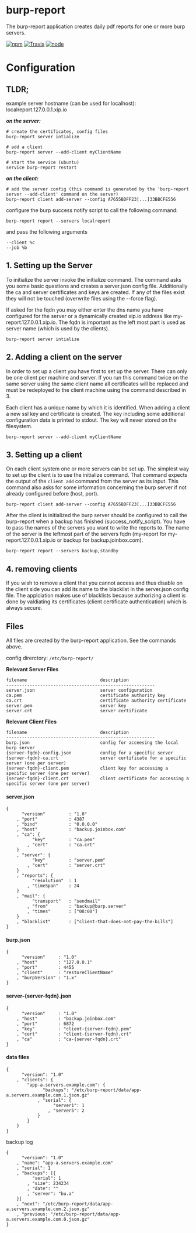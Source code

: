 # burp-report

The burp-report application creates daily pdf reports for one or more burp servers.


[![npm](https://img.shields.io/npm/dm/burp-report.svg?style=flat-square)](https://www.npmjs.com/package/burp-report)
[![Travis](https://img.shields.io/travis/eventEmitter/burp-report.svg?style=flat-square)](https://travis-ci.org/eventEmitter/burp-report)
[![node](https://img.shields.io/node/v/burp-report.svg?style=flat-square)](https://nodejs.org/)


# Configuration

## TLDR;

example server hostname (can be used for localhost): localreport.127.0.0.1.xip.io

***on the server:***

	# create the certificates, config files
	burp-report server intialize

	# add a client
	burp-report server --add-client myClientName

	# start the service (ubuntu)
	service burp-report restart


***on the client:***

	# add the server config (this command is generated by the 'burp-report server --add-client' command on the server)
	burp-report client add-server --config A7655BDFF23[...]33BBCFE556


configure the burp success notify script to call the following command:
	
	burp-report report --servers localreport

and pass the following arguments

	--client %c
	--job %b



## 1. Setting up the Server

To initialize the server invoke the initialize command. The command asks you some basic
questions and creates a server.json config file. Additionally the ca and server certificates 
and keys are created. If any of the files exist they will not be touched (overwrite files using
the --force flag).

If asked for the fqdn you may either enter the dns name you have configured for the server or
a dynamically created xip.io address like my-report.127.0.0.1.xip.io. The fqdn is important as 
the left most part is used as server name (which is used by the clients).

    burp-report server intialize




## 2. Adding a client on the server

In order to set up a client you have first to set up the server. There can only be one client per machine and server.
If you run this command twice on the same server using the same client name all certificates will be replaced and
must be redeployed to the client machine using the command described in 3.

Each client has a unique name by which it is identified. When adding a client a new ssl key and certificate is
created. The key including some additional configuration data is printed to stdout. The key will never stored
on the filesystem.


    burp-report server --add-client myClientName





## 3. Setting up a client

On each client system one or more servers can be set up. The simplest way to set up the client is to use
the initialize command. That command expects the output of the `client add` command from the server as its input.
This command also asks for some information concerning the burp server if not already configured before (host, port).


    burp-report client add-server --config A7655BDFF23[...]33BBCFE556


After the client is initialized the burp server should be configured to call the burp-report when a backup 
has finished (success_notify_script). You have to pass the names of the servers you want to write the reports to. 
The name of the server is the leftmost part of the servers fqdn (my-report for my-report.127.0.0.1.xip.io or 
backup for backup.joinbox.com).

    
    burp-report report --servers backup,standby 




## 4. removing clients

If you wish to remove a client that you cannot access and thus disable on the client side you can add its name to the 
blacklist in the server.json config file. The applciation makes use of blacklists because authorizing a client is
done by valdiating its certificates (client certificate authentication) which is always secure.






## Files

All files are created by the burp-report application. See the commands above.

config direrctory: `/etc/burp-report/`

**Relevant Server Files**
````
filename                            description
---------------------------------------------------------
server.json                         server configuration
ca.pem                              certificate authority key
ca.crt                              certificate authority certificate
server.pem                   		server key
server.crt                   		server certificate
````

**Relevant Client Files**
````
filename                            description
---------------------------------------------------------
burp.json                           config for acceesing the local burp server
{server-fqdn}-config.json 			config for a specific server
{server-fqdn}-ca.crt            	server certificate for a specific server (one per server)
{server-fqdn}-client.pem            client key for accessing a specific server (one per server)
{server-fqdn}-client.crt            client certificate for accessing a specific server (one per server)
````







#### server.json

    {
          "version"     	: "1.0"
        , "port"        	: 4387
        , "bind"        	: "0.0.0.0"
        , "host"        	: "backup.joinbox.com"
        , "ca": {
              "key"     	: "ca.pem"
            , "cert"    	: "ca.crt"
        }
        , "server": {
              "key"     	: "server.pem"
            , "cert"    	: "server.crt"
        }
        , "reports": {
        	  "resolution" 	: 1
        	, "timeSpan" 	: 24
        }
        , "mail": {
        	  "transport" 	: "sendmail"
        	, "from" 		: "backup@burp.server"
        	, "times" 		: ["08:00"]
        }
        , "blacklist"   	: ["client-that-does-not-pay-the-bills"]
    }





#### burp.json

    {
          "version"     : "1.0"
        , "host"        : "127.0.0.1"
        , "port"        : 4455
        , "client"      : "restoreClientName"
        , "burpVersion" : "1.x"
    }





#### server-{server-fqdn}.json

    {
          "version"     : "1.0"
        , "host"        : "backup.joinbox.com"
        , "port"        : 6872
        , "key"         : "client-{server-fqdn}.pem"
        , "cert"        : "client-{server-fqdn}.crt"
        , "ca"          : "ca-{server-fqdn}.crt"
    }




#### data files

	{
		  "version": "1.0"
		, "clients": {
			"app-a.servers.example.com": {
				  "backups": "/etc/burp-report/data/app-a.servers.example.com.1.json.gz"
				, "serial": {
					  "server1": 1
					, "server5": 2
				}
			}
		}
	}


backup log
	
	{
		  "version": "1.0"
		, "name": "app-a.servers.example.com"
		, "serial": 1
		, "backups": [{
			  "serial": 1
			, "size": 234234
			, "date": ""
			, "server": "bu.a"
		}]
		, "next": "/etc/burp-report/data/app-a.servers.example.com.2.json.gz"
		, "previous: "/etc/burp-report/data/app-a.servers.example.com.0.json.gz"
	}